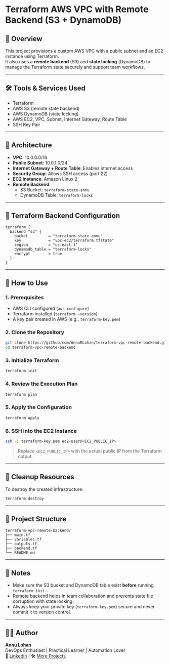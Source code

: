 
# Terraform AWS VPC with Remote Backend (S3 + DynamoDB)

## 🧾 Overview

This project provisions a custom AWS VPC with a public subnet and an EC2 instance using Terraform.  
It also uses a **remote backend** (S3) and **state locking** (DynamoDB) to manage the Terraform state securely and support team workflows.

---

## 🛠️ Tools & Services Used

- Terraform
- AWS S3 (remote state backend)
- AWS DynamoDB (state locking)
- AWS EC2, VPC, Subnet, Internet Gateway, Route Table
- SSH Key Pair

---

## 🧱 Architecture

- **VPC**: 10.0.0.0/16  
- **Public Subnet**: 10.0.1.0/24  
- **Internet Gateway + Route Table**: Enables internet access  
- **Security Group**: Allows SSH access (port 22)  
- **EC2 Instance**: Amazon Linux 2  
- **Remote Backend**:
  - S3 Bucket: `terraform-state-annu`
  - DynamoDB Table: `terraform-locks`

---

## 🔐 Terraform Backend Configuration

```hcl
terraform {
  backend "s3" {
    bucket         = "terraform-state-annu"
    key            = "vpc-ec2/terraform.tfstate"
    region         = "us-east-1"
    dynamodb_table = "terraform-locks"
    encrypt        = true
  }
}
```

---

## 🚀 How to Use

### 1. Prerequisites

- AWS CLI configured (`aws configure`)
- Terraform installed (`terraform -version`)
- A key pair created in AWS (e.g., `terraform-key.pem`)

### 2. Clone the Repository

```bash
git clone https://github.com/AnnuRLohan/terraform-vpc-remote-backend.git
cd terraform-vpc-remote-backend
```

### 3. Initialize Terraform

```bash
terraform init
```

### 4. Review the Execution Plan

```bash
terraform plan
```

### 5. Apply the Configuration

```bash
terraform apply
```

### 6. SSH into the EC2 Instance

```bash
ssh -i terraform-key.pem ec2-user@<EC2_PUBLIC_IP>
```

> Replace `<EC2_PUBLIC_IP>` with the actual public IP from the Terraform output.

---

## 🧹 Cleanup Resources

To destroy the created infrastructure:

```bash
terraform destroy
```

---

## 📁 Project Structure

```
terraform-vpc-remote-backend/
├── main.tf
├── variables.tf
├── outputs.tf
├── backend.tf
└── README.md
```

---

## 📌 Notes

- Make sure the S3 bucket and DynamoDB table exist **before** running `terraform init`.
- Remote backend helps in team collaboration and prevents state file corruption with state locking.
- Always keep your private key (`terraform-key.pem`) secure and never commit it to version control.

---

## 👨‍💻 Author

**Annu Lohan**  
DevOps Enthusiast | Practical Learner | Automation Lover  
🔗 [LinkedIn](https://www.linkedin.com/in/annulohan) | 🛠️ [More Projects](https://github.com/AnnuRLohan)
